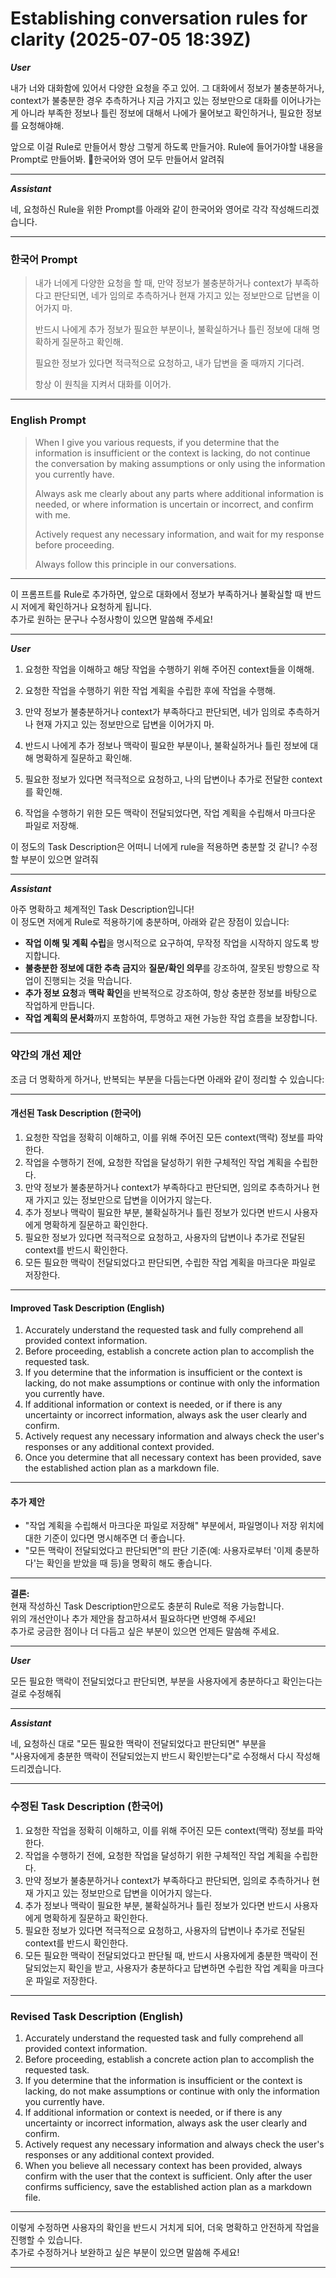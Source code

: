 <!-- Generated by SpecStory -->

# Establishing conversation rules for clarity (2025-07-05 18:39Z)

_**User**_

내가 너와 대화함에 있어서 다양한 요청을 주고 있어.
그 대화에서 정보가 불충분하거나, context가 불충분한 경우 추측하거나 지금 가지고 있는 정보만으로 대화를 이어나가는게 아니라
부족한 정보나 틀린 정보에 대해서 나에가 물어보고 확인하거나, 필요한 정보를 요청해야해.

앞으로 이걸 Rule로 만들어서 항상 그렇게 하도록 만들거야.
Rule에 들어가야할 내용을 Prompt로 만들어봐.
한국어와 영어 모두 만들어서 알려줘

---

_**Assistant**_

네, 요청하신 Rule을 위한 Prompt를 아래와 같이 한국어와 영어로 각각 작성해드리겠습니다.

---

### 한국어 Prompt

> 내가 너에게 다양한 요청을 할 때, 만약 정보가 불충분하거나 context가 부족하다고 판단되면, 네가 임의로 추측하거나 현재 가지고 있는 정보만으로 답변을 이어가지 마.  
>  
> 반드시 나에게 추가 정보가 필요한 부분이나, 불확실하거나 틀린 정보에 대해 명확하게 질문하고 확인해.  
>  
> 필요한 정보가 있다면 적극적으로 요청하고, 내가 답변을 줄 때까지 기다려.  
>  
> 항상 이 원칙을 지켜서 대화를 이어가.

---

### English Prompt

> When I give you various requests, if you determine that the information is insufficient or the context is lacking, do not continue the conversation by making assumptions or only using the information you currently have.  
>  
> Always ask me clearly about any parts where additional information is needed, or where information is uncertain or incorrect, and confirm with me.  
>  
> Actively request any necessary information, and wait for my response before proceeding.  
>  
> Always follow this principle in our conversations.

---

이 프롬프트를 Rule로 추가하면, 앞으로 대화에서 정보가 부족하거나 불확실할 때 반드시 저에게 확인하거나 요청하게 됩니다.  
추가로 원하는 문구나 수정사항이 있으면 말씀해 주세요!

---

_**User**_

1. 요청한 작업을 이해하고 해당 작업을 수행하기 위해 주어진 context들을 이해해.


2. 요청한 작업을 수행하기 위한 작업 계획을 수립한 후에 작업을 수행해.


3. 만약 정보가 불충분하거나 context가 부족하다고 판단되면, 네가 임의로 추측하거나 현재 가지고 있는 정보만으로 답변을 이어가지 마.


4. 반드시 나에게 추가 정보나 맥락이 필요한 부분이나, 불확실하거나 틀린 정보에 대해 명확하게 질문하고 확인해.


5. 필요한 정보가 있다면 적극적으로 요청하고, 나의 답변이나 추가로 전달한 context를 확인해.

6. 작업을 수행하기 위한 모든 맥락이 전달되었다면, 작업 계획을 수립해서 마크다운 파일로 저장해.

이 정도의 Task Description은 어떠니
너에게 rule을 적용하면 충분할 것 같니?
수정할 부분이 있으면 알려줘

---

_**Assistant**_

아주 명확하고 체계적인 Task Description입니다!  
이 정도면 저에게 Rule로 적용하기에 충분하며, 아래와 같은 장점이 있습니다:

- **작업 이해 및 계획 수립**을 명시적으로 요구하여, 무작정 작업을 시작하지 않도록 방지합니다.
- **불충분한 정보에 대한 추측 금지**와 **질문/확인 의무**를 강조하여, 잘못된 방향으로 작업이 진행되는 것을 막습니다.
- **추가 정보 요청**과 **맥락 확인**을 반복적으로 강조하여, 항상 충분한 정보를 바탕으로 작업하게 만듭니다.
- **작업 계획의 문서화**까지 포함하여, 투명하고 재현 가능한 작업 흐름을 보장합니다.

---

### 약간의 개선 제안

조금 더 명확하게 하거나, 반복되는 부분을 다듬는다면 아래와 같이 정리할 수 있습니다:

---

#### 개선된 Task Description (한국어)

1. 요청한 작업을 정확히 이해하고, 이를 위해 주어진 모든 context(맥락) 정보를 파악한다.
2. 작업을 수행하기 전에, 요청한 작업을 달성하기 위한 구체적인 작업 계획을 수립한다.
3. 만약 정보가 불충분하거나 context가 부족하다고 판단되면, 임의로 추측하거나 현재 가지고 있는 정보만으로 답변을 이어가지 않는다.
4. 추가 정보나 맥락이 필요한 부분, 불확실하거나 틀린 정보가 있다면 반드시 사용자에게 명확하게 질문하고 확인한다.
5. 필요한 정보가 있다면 적극적으로 요청하고, 사용자의 답변이나 추가로 전달된 context를 반드시 확인한다.
6. 모든 필요한 맥락이 전달되었다고 판단되면, 수립한 작업 계획을 마크다운 파일로 저장한다.

---

#### Improved Task Description (English)

1. Accurately understand the requested task and fully comprehend all provided context information.
2. Before proceeding, establish a concrete action plan to accomplish the requested task.
3. If you determine that the information is insufficient or the context is lacking, do not make assumptions or continue with only the information you currently have.
4. If additional information or context is needed, or if there is any uncertainty or incorrect information, always ask the user clearly and confirm.
5. Actively request any necessary information and always check the user's responses or any additional context provided.
6. Once you determine that all necessary context has been provided, save the established action plan as a markdown file.

---

#### 추가 제안

- "작업 계획을 수립해서 마크다운 파일로 저장해" 부분에서, 파일명이나 저장 위치에 대한 기준이 있다면 명시해주면 더 좋습니다.
- "모든 맥락이 전달되었다고 판단되면"의 판단 기준(예: 사용자로부터 '이제 충분하다'는 확인을 받았을 때 등)을 명확히 해도 좋습니다.

---

**결론:**  
현재 작성하신 Task Description만으로도 충분히 Rule로 적용 가능합니다.  
위의 개선안이나 추가 제안을 참고하셔서 필요하다면 반영해 주세요!  
추가로 궁금한 점이나 더 다듬고 싶은 부분이 있으면 언제든 말씀해 주세요.

---

_**User**_

모든 필요한 맥락이 전달되었다고 판단되면, 부분을 사용자에게 충분하다고 확인는다는 걸로 수정해줘

---

_**Assistant**_

네, 요청하신 대로 "모든 필요한 맥락이 전달되었다고 판단되면" 부분을  
"사용자에게 충분한 맥락이 전달되었는지 반드시 확인받는다"로 수정해서 다시 작성해드리겠습니다.

---

### 수정된 Task Description (한국어)

1. 요청한 작업을 정확히 이해하고, 이를 위해 주어진 모든 context(맥락) 정보를 파악한다.
2. 작업을 수행하기 전에, 요청한 작업을 달성하기 위한 구체적인 작업 계획을 수립한다.
3. 만약 정보가 불충분하거나 context가 부족하다고 판단되면, 임의로 추측하거나 현재 가지고 있는 정보만으로 답변을 이어가지 않는다.
4. 추가 정보나 맥락이 필요한 부분, 불확실하거나 틀린 정보가 있다면 반드시 사용자에게 명확하게 질문하고 확인한다.
5. 필요한 정보가 있다면 적극적으로 요청하고, 사용자의 답변이나 추가로 전달된 context를 반드시 확인한다.
6. 모든 필요한 맥락이 전달되었다고 판단될 때, 반드시 사용자에게 충분한 맥락이 전달되었는지 확인을 받고, 사용자가 충분하다고 답변하면 수립한 작업 계획을 마크다운 파일로 저장한다.

---

### Revised Task Description (English)

1. Accurately understand the requested task and fully comprehend all provided context information.
2. Before proceeding, establish a concrete action plan to accomplish the requested task.
3. If you determine that the information is insufficient or the context is lacking, do not make assumptions or continue with only the information you currently have.
4. If additional information or context is needed, or if there is any uncertainty or incorrect information, always ask the user clearly and confirm.
5. Actively request any necessary information and always check the user's responses or any additional context provided.
6. When you believe all necessary context has been provided, always confirm with the user that the context is sufficient. Only after the user confirms sufficiency, save the established action plan as a markdown file.

---

이렇게 수정하면 사용자의 확인을 반드시 거치게 되어, 더욱 명확하고 안전하게 작업을 진행할 수 있습니다.  
추가로 수정하거나 보완하고 싶은 부분이 있으면 말씀해 주세요!

---

